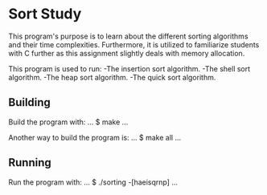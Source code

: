 # Sort Study

This program's purpose is to learn about the different sorting algorithms and their time complexities. Furthermore, it is utilized to familiarize students with C further as this assignment slightly deals with memory allocation.

This program is used to run:
    -The insertion sort algorithm.
    -The shell sort algorithm.
    -The heap sort algorithm.
    -The quick sort algorithm.

## Building

Build the program with:
...
$ make
...

Another way to build the program is:
...
$ make all
...

## Running

Run the program with:
...
$ ./sorting -[haeisqrnp]
...
